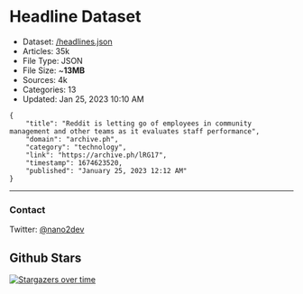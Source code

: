 # Headline Dataset

- Dataset: [/headlines.json](https://raw.githubusercontent.com/fwd/news/master/headlines.json) 
- Articles: 35k
- File Type: JSON
- File Size: ~**13MB**
- Sources: 4k
- Categories: 13
- Updated: Jan 25, 2023 10:10 AM

```
{
    "title": "Reddit is letting go of employees in community management and other teams as it evaluates staff performance",
    "domain": "archive.ph",
    "category": "technology",
    "link": "https://archive.ph/lRG17",
    "timestamp": 1674623520,
    "published": "January 25, 2023 12:12 AM"
}
```

---

### Contact 

Twitter: [@nano2dev](https://twitter.com/nano2dev)

## Github Stars

[![Stargazers over time](https://starchart.cc/fwd/news.svg)](https://starchart.cc/fwd/news)
